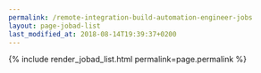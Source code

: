 ```yaml
---
permalink: /remote-integration-build-automation-engineer-jobs
layout: page-jobad-list
last_modified_at: 2018-08-14T19:39:37+0200
---
```

{% include render_jobad_list.html permalink=page.permalink %}
